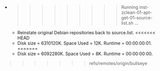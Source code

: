* >>>>>>>>> Running inst-zclean-01-apt-get-01-source-list.sh ...
  * Reinstate original Debian repositories back to source.list.
<<<<<<< HEAD
  * Disk size = 6310120K. Space Used = 12K. Runtime = 00:00:00:01.
=======
  * Disk size = 6092280K. Space Used = 8K. Runtime = 00:00:00:00.
>>>>>>> refs/remotes/origin/bullseye
